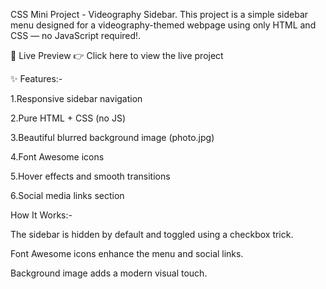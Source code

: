 CSS Mini Project - Videography Sidebar.
This project is a simple sidebar menu designed for a videography-themed webpage using only HTML and CSS — no JavaScript required!.


🔗 Live Preview
👉 Click here to view the live project



✨ Features:-


1.Responsive sidebar navigation

2.Pure HTML + CSS (no JS)

3.Beautiful blurred background image (photo.jpg)

4.Font Awesome icons

5.Hover effects and smooth transitions

6.Social media links section

How It Works:-


The sidebar is hidden by default and toggled using a checkbox trick.

Font Awesome icons enhance the menu and social links.

Background image adds a modern visual touch.
